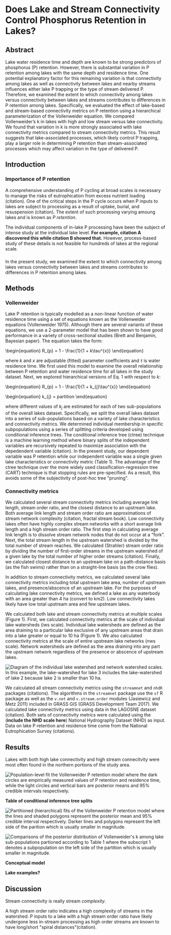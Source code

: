 <!-- markdown - embed externally stored table
What am I calling Vollenweider's k? -->

# Does Lake and Stream Connectivity Control Phosphorus Retention in Lakes?

## Abstract

Lake water residence time and depth are known to be strong predictors of phosphorus (P) retention. However, there is substantial variation in P retention among lakes with the same depth and residence time. One potential explanatory factor for this remaining variation is that connectivity among lakes as well as connectivity between lakes and nearby streams influences either lake P trapping or the type of stream delivered P. Therefore, we examined the extent to which connectivity among lakes versus connectivity between lakes and streams contributes to differences in P retention among lakes. Specifically, we evaluated the effect of lake-based and stream-based connectivity metrics on P retention using a hierarchical parameterization of the Vollenweider equation. We compared Vollenweider’s k in lakes with high and low stream versus lake connectivity. We found that variation in k is more strongly associated with lake connectivity metrics compared to stream connectivity metrics. This result suggests that lake-associated processes, which likely control P trapping, play a larger role in determining P retention than stream-associated processes which may affect variation in the type of delivered P.

## Introduction

### Importance of P retention

A comprehensive understanding of P cycling at broad scales is necessary to manage the risks of eutrophication from excess nutrient loading (citation). One of the critical steps in the P cycle occurs when P inputs to lakes are subject to processing as a result of uptake, burial, and resuspension (citation). The extent of such processing varying amoung lakes and is known as _P retention_. 

The individual components of in-lake P processing have been the subject of intense study at the individual lake level. **For example, citation A discovered this while citation B showed that.** However, process-based study of these details is not feasible for hundreds of lakes at the regional scale. 

### 

In the present study, we examined the extent to which connectivity among lakes versus connectivity between lakes and streams contributes to differences in P retention among lakes.

## Methods

### Vollenweider

Lake P retention is typically modelled as a non-linear function of water residence time using a set of equations known as the Vollenweider equations (Vollenweider 1975). Although there are several variants of these equations, we use a 2-parameter model that has been shown to have good performance in a variety of cross-sectional studies (Brett and Benjamin, Bayesian paper). The equation takes the form:

\begin{equation}
R_{p} = 1 - \frac{1}{1 + k\tau^{x}}
\end{equation}

where $k$ and $x$ are adjustable (fitted) parameter coefficients and $\tau$ is water residence time. We first used this model to examine the overall relationship between P retention and water residence time for all lakes in the study dataset. Next, we explored hierarchical versions of Eq. 1 with respect to $k$:

\begin{equation}
R_{p} = 1 - \frac{1}{1 + k_{j}\tau^{x}}
\end{equation}

\begin{equation}
k_{j} = partition
\end{equation}

where different values of $k_{j}$ are estimated for each of two sub-populations of the overall lakes dataset. Specifically, we split the overall lakes dataset into a series of sub-populations based on a variety of lake characteristics and connectivity metrics. We determined individual membership in specific subpopulations using a series of splitting criteria developed using conditional inference trees. The conditional inference tree (ctree) technique is a machine learning method where binary splits of the independent variables are recursively repeated to maximize association with the depedendent variable (citation). In the present study, our dependent variable was P retention while our independent variable was a single given lake characteristics or connectivity metric (Table 1). The advantage of the ctree technique over the more widely used classification-regression tree (CART) technique is that stopping rules are pre-specified. As a result, this avoids some of the subjectivity of post-hoc tree "pruning".

### Connectivity metrics

We calculated several stream connectivity metrics including average link length, stream order ratio, and the closest distance to an upstream lake. Both average link length and stream order ratio are approximations of stream network complexity (citation, fractal stream book). Low connectivity lakes often have highly complex stream networks with a short average link length and a high stream order ratio. The first step in calculating average link length is to dissolve stream network nodes that do not occur at a "fork". Next, the total stream length in the upstream watershed is divided by the total number of stream reaches. We calculated (Strahler) stream order ratio by dividing the number of first-order streams in the upstream watershed of a given lake by the total number of higher order streams (citation). Finally, we calculated closest distance to an upstream lake on a path-distance basis (as the fish swims) rather than on a straight-line basis (as the crow flies).

In addition to stream connectivity metrics, we calculated several lake connectivity metrics including total upstream lake area, number of upstream lakes, and presence/abscence of an upstream lake. For the purposes of calculating lake connectivity metrics, we defined a lake as any waterbody with an area greater than 4 ha (convert to km2). Low connectivity lakes likely have low total upstream area and few upstream lakes.

We calculated both lake and stream connectivity metrics at multiple scales (Figure 1). First, we calculated connectivity metrics at the scale of individual lake watersheds (iws scale). Individual lake watersheds are defined as the area draining to a particular lake exclusive of any upstream areas that drain into a lake greater or equal to 10 ha (Figure 1). We also calculated connectivity metrics at the scale of entire upstream lake networks (nws scale). Network watersheds are defined as the area draining into any part the upstream network regardless of the presence or abscence of upstream lakes.

![Diagram of the individual lake watershed and network watershed scales. In this example, the lake-watershed for lake 3 includes the lake-watershed of lake 2 because lake 2 is smaller than 10 ha.](figures/iws_nws.png)

We calculated all stream connectivity metrics using the `streamnet` and `nhdR` packages (citations). The algorithms in the `streamnet` package use the `sf` R package as well as the `v.net` and `v.stream.order` modules (Jasiewicz and Metz 2011) included in GRASS GIS (GRASS Development Team 2017). We calculated lake connectivity metrics using data in the LAGOSNE dataset (citation). Both sets of connectivity metrics were calculated using the (**include the NHD scale here**) National Hydrography Dataset (NHD) as input. Data on lake P retention and residence time come from the National Eutrophication Survey (citations).

## Results

Lakes with both high lake connectivity and high stream connecitvity were most often found in the northern portions of the study area.

![Population-level fit the Vollenweider P retention model where the dark circles are empirically measured values of P retention and residence time, while the light circles and vertical bars are posterior means and 95% credible intervals respectively.](/home/jose/Documents/Science/Dissertation/Analysis/public/dissertation-analysis_files/figure-html/global_vollenweider-1.png)

**Table of conditional inference tree splits**

![Partitioned (hierarchical) fits of the Vollenweider P retention model where the lines and shaded polygons represent the posterior mean and 95% credible interval respectively. Darker lines and polygons represent the left side of the parition which is usually smaller in magnitude.](/home/jose/Documents/Science/Dissertation/Analysis/public/dissertation-analysis_files/figure-html/model_on_partitions-2.png)

![Comparisons of the posterior distribution of Vollenweider's k among lake sub-populations partioned according to Table 1 where the subscript 1 denotes a subpopulation on the left side of the partition which is usually smaller in magnitude.](/home/jose/Documents/Science/Dissertation/Analysis/public/dissertation-analysis_files/figure-html/model_on_partitions-1.png)

**Conceptual model**

**Lake examples?**

## Discussion

Stream connectivity is really stream _complexity_. 

A high stream order ratio indicates a high complexity of streams in the watershed. P inputs to a lake with a high stream order ratio have likely undergone less in-stream processing as high order streams are known to have long/short "spiral distances"(citation).